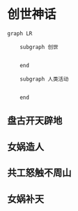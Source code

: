 # 创世神话

```mermaid
graph LR

    subgraph 创世

        
    end

    subgraph 人类活动

        
    end

```

## 盘古开天辟地

## 女娲造人

## 共工怒触不周山

## 女娲补天
